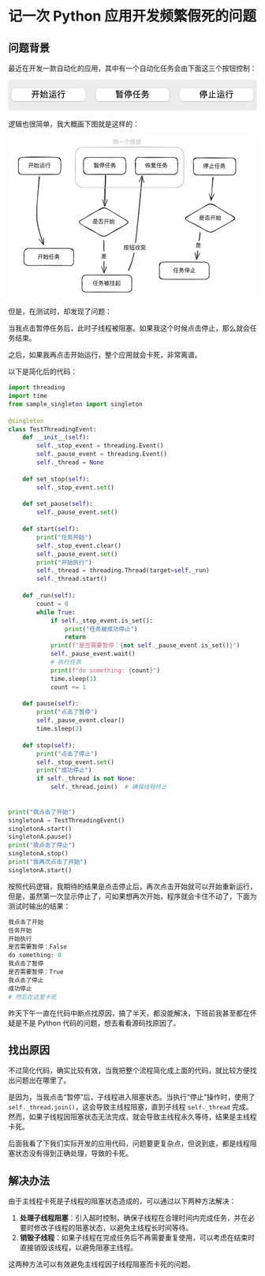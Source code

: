 # 记一次 Python 应用开发频繁假死的问题

## 问题背景

最近在开发一款自动化的应用，其中有一个自动化任务会由下面这三个按钮控制：

![Ethan_2024-08-01_11-12-12](./assets/240801-记一次Python应用开发频繁假死的问题/Ethan_2024-08-01_11-12-12.jpg)

逻辑也很简单，我大概画下图就是这样的：

![Ethan_2024-08-01_11-24-35](./assets/240801-记一次Python应用开发频繁假死的问题/Ethan_2024-08-01_11-24-35.jpg)

但是，在测试时，却发现了问题：

当我点击暂停任务后，此时子线程被阻塞。如果我这个时候点击停止，那么就会任务结束。

之后，如果我再点击开始运行，整个应用就会卡死，非常离谱。

以下是简化后的代码：

```python
import threading
import time
from sample_singleton import singleton

@singleton
class TestThreadingEvent:
    def __init__(self):
        self._stop_event = threading.Event()
        self._pause_event = threading.Event()
        self._thread = None

    def set_stop(self):
        self._stop_event.set()

    def set_pause(self):
        self._pause_event.set()

    def start(self):
        print("任务开始")
        self._stop_event.clear()
        self._pause_event.set()
        print("开始执行")
        self._thread = threading.Thread(target=self._run)
        self._thread.start()

    def _run(self):
        count = 0
        while True:
            if self._stop_event.is_set():
                print("任务被成功停止")
                return
            print(f"是否需要暂停：{not self._pause_event.is_set()}")
            self._pause_event.wait()
            # 执行任务
            print(f"do something: {count}")
            time.sleep(1)
            count += 1

    def pause(self):
        print("点击了暂停")
        self._pause_event.clear()
        time.sleep(2)

    def stop(self):
        print("点击了停止")
        self._stop_event.set()
        print("成功停止")
        if self._thread is not None:
            self._thread.join()  # 确保线程终止


print("我点击了开始")
singletonA = TestThreadingEvent()
singletonA.start()
singletonA.pause()
print("我点击了停止")
singletonA.stop()
print("我再次点击了开始")
singletonA.start()
```

按照代码逻辑，我期待的结果是点击停止后，再次点击开始就可以开始重新运行，但是，虽然第一次显示停止了，可如果想再次开始，程序就会卡住不动了，下面为测试时输出的结果：

```python
我点击了开始
任务开始
开始执行
是否需要暂停：False
do something: 0
我点击了暂停
是否需要暂停：True
我点击了停止
成功停止
# 然后在这里卡死
```

昨天下午一直在代码中断点找原因，搞了半天，都没能解决，下班前我甚至都在怀疑是不是 Python 代码的问题，想去看看源码找原因了。

## 找出原因

不过简化代码，确实比较有效，当我把整个流程简化成上面的代码，就比较方便找出问题出在哪里了。

是因为，当我点击“暂停”后，子线程进入阻塞状态。当执行“停止”操作时，使用了 `self._thread.join()`，这会导致主线程阻塞，直到子线程 `self._thread` 完成。然而，如果子线程因阻塞状态无法完成，就会导致主线程永久等待，结果是主线程卡死。

后面我看了下我们实际开发的应用代码，问题要更复杂点，但说到底，都是线程阻塞状态没有得到正确处理，导致的卡死。

## 解决办法

由于主线程卡死是子线程的阻塞状态造成的，可以通过以下两种方法解决：

1. **处理子线程阻塞**：引入超时控制，确保子线程在合理时间内完成任务，并在必要时修改子线程的阻塞状态，以避免主线程长时间等待。
2. **销毁子线程**：如果子线程在完成任务后不再需要重复使用，可以考虑在结束时直接销毁该线程，以避免阻塞主线程。

这两种方法可以有效避免主线程因子线程阻塞而卡死的问题。
